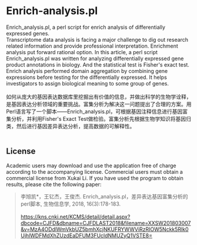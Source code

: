 # Enrich-analysis.pl
Enrich_analysis.pl, a perl script for enrich analysis of differentially expressed genes.</br>
Transcriptome data analysis is facing a major challenge to dig out research related information and provide professional interpretation. Enrichment analysis put forward rational option. In this article, a perl script Enrich_analysis.pl was written for analyzing differentially expressed gene product annotations in biology. And the statistical test is Fisher's exact test. Enrich analysis performed domain aggregation by combining gene expressions before testing for the differentially expressed. It helps investigators to assign biological meaning to some group of genes.</br></br>
如何从庞大的基因表达数据库里挖掘出有价值的信息，并做出科学的生物学诠释，是基因表达分析领域的重要挑战。富集分析为解决这一问题提出了合理的方案。用Perl语言写了一个脚本——Enrich_analysis.pl，可根据基因注释信息进行基因富集分析，并利用Fisher's Exact Test做检验。富集分析先根据生物学知识将基因归类，然后进行基因差异表达分析，提高数据的可解释性。</br></br>

## License
Academic users may download and use the application free of charge according to the accompanying license. Commercial users must obtain a commercial license from Xukai Li. If you have used the program to obtain results, please cite the following paper:</br>
> 李旭凯*，王钇杰，王俊杰. Enrich_analysis.pl，差异表达基因富集分析的perl脚本, 生物信息学, 2018, 16(3):178-183.</br></br>
> https://kns.cnki.net/KCMS/detail/detail.aspx?dbcode=CJFD&dbname=CJFDLAST2018&filename=XXSW201803007&v=MzA4ODdlWmVkbUZ5bmhXcjNKUFRYWWViRzRIOW5Nckk5Rlk0UjhlWDFMdXhZUzdEaDFUM3FUcldNMUZyQ1VSTE8=</br>
</br>
